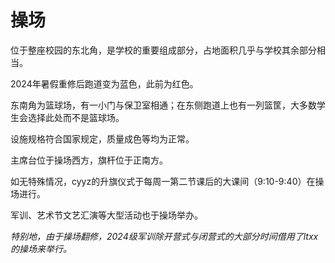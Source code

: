 # 操场

位于整座校园的东北角，是学校的重要组成部分，占地面积几乎与学校其余部分相当。

2024年暑假重修后跑道变为蓝色，此前为红色。

东南角为篮球场，有一小门与保卫室相通；在东侧跑道上也有一列篮筐，大多数学生会选择此处而不是篮球场。

设施规格符合国家规定，质量成色等均为正常。

主席台位于操场西方，旗杆位于正南方。

如无特殊情况，cyyz的升旗仪式于每周一第二节课后的大课间（9:10-9:40）在操场进行。

军训、艺术节文艺汇演等大型活动也于操场举办。

<i>特别地，由于操场翻修，2024级军训除开营式与闭营式的大部分时间借用了ltxx的操场来举行。</i>


